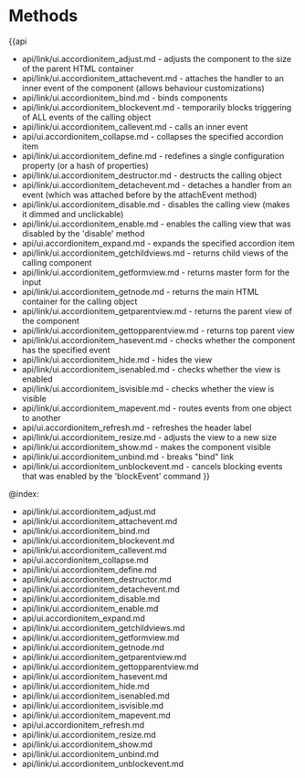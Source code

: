 Methods
=======

{{api
- api/link/ui.accordionitem_adjust.md - adjusts the component to the size of the parent HTML container
- api/link/ui.accordionitem_attachevent.md - attaches the handler to an inner event of the component (allows behaviour customizations)
- api/link/ui.accordionitem_bind.md - binds components
- api/link/ui.accordionitem_blockevent.md - temporarily blocks triggering of ALL events of the calling object
- api/link/ui.accordionitem_callevent.md - calls an inner event
- api/ui.accordionitem_collapse.md - collapses the specified accordion item
- api/link/ui.accordionitem_define.md - redefines a single configuration property (or a hash of properties)
- api/link/ui.accordionitem_destructor.md - destructs the calling object
- api/link/ui.accordionitem_detachevent.md - detaches a handler from an event (which was attached before by the attachEvent method)
- api/link/ui.accordionitem_disable.md - disables the calling view (makes it dimmed and unclickable)
- api/link/ui.accordionitem_enable.md - enables the calling view that was disabled by the 'disable' method
- api/ui.accordionitem_expand.md - expands the specified accordion item
- api/link/ui.accordionitem_getchildviews.md - returns child views of the calling component
- api/link/ui.accordionitem_getformview.md - returns master form for the input
- api/link/ui.accordionitem_getnode.md - returns the main HTML container for the calling object
- api/link/ui.accordionitem_getparentview.md - returns the parent view of the component
- api/link/ui.accordionitem_gettopparentview.md - returns top parent view
- api/link/ui.accordionitem_hasevent.md - checks whether the component has the specified event
- api/link/ui.accordionitem_hide.md - hides the view
- api/link/ui.accordionitem_isenabled.md - checks whether the view is enabled
- api/link/ui.accordionitem_isvisible.md - checks whether the view is visible
- api/link/ui.accordionitem_mapevent.md - routes events from one object to another
- api/ui.accordionitem_refresh.md - refreshes the header label
- api/link/ui.accordionitem_resize.md - adjusts the view to a new size
- api/link/ui.accordionitem_show.md - makes the component visible
- api/link/ui.accordionitem_unbind.md - breaks "bind" link
- api/link/ui.accordionitem_unblockevent.md - cancels blocking events that was enabled by the 'blockEvent' command
}}

@index:
- api/link/ui.accordionitem_adjust.md
- api/link/ui.accordionitem_attachevent.md
- api/link/ui.accordionitem_bind.md
- api/link/ui.accordionitem_blockevent.md
- api/link/ui.accordionitem_callevent.md
- api/ui.accordionitem_collapse.md
- api/link/ui.accordionitem_define.md
- api/link/ui.accordionitem_destructor.md
- api/link/ui.accordionitem_detachevent.md
- api/link/ui.accordionitem_disable.md
- api/link/ui.accordionitem_enable.md
- api/ui.accordionitem_expand.md
- api/link/ui.accordionitem_getchildviews.md
- api/link/ui.accordionitem_getformview.md
- api/link/ui.accordionitem_getnode.md
- api/link/ui.accordionitem_getparentview.md
- api/link/ui.accordionitem_gettopparentview.md
- api/link/ui.accordionitem_hasevent.md
- api/link/ui.accordionitem_hide.md
- api/link/ui.accordionitem_isenabled.md
- api/link/ui.accordionitem_isvisible.md
- api/link/ui.accordionitem_mapevent.md
- api/ui.accordionitem_refresh.md
- api/link/ui.accordionitem_resize.md
- api/link/ui.accordionitem_show.md
- api/link/ui.accordionitem_unbind.md
- api/link/ui.accordionitem_unblockevent.md


